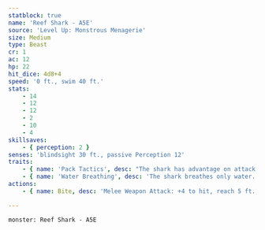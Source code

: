 ```yaml
---
statblock: true
name: 'Reef Shark - A5E'
source: 'Level Up: Monstrous Menagerie'
size: Medium
type: Beast
cr: 1
ac: 12
hp: 22
hit_dice: 4d8+4
speed: '0 ft., swim 40 ft.'
stats:
    - 14
    - 12
    - 12
    - 2
    - 10
    - 4
skillsaves:
    - { perception: 2 }
senses: 'blindsight 30 ft., passive Perception 12'
traits:
    - { name: 'Pack Tactics', desc: "The shark has advantage on attack rolls against a creature if at least one of the shark's allies is within 5 feet of the creature and not incapacitated." }
    - { name: 'Water Breathing', desc: 'The shark breathes only water.' }
actions:
    - { name: Bite, desc: 'Melee Weapon Attack: +4 to hit, reach 5 ft., one target. Hit: 6 (1d8+2) piercing damage.' }

---
```

```statblock
monster: Reef Shark - A5E
```
